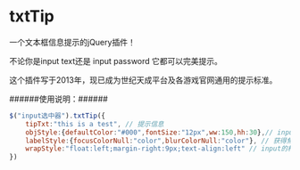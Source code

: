 # txtTip

一个文本框信息提示的jQuery插件！

不论你是input text还是 input password 它都可以完美提示。

这个插件写于2013年，现已成为世纪天成平台及各游戏官网通用的提示标准。


######使用说明：######
```js
$("input选中器").txtTip({
    tipTxt:"this is a test", // 提示信息	
    objStyle:{defaultColor:"#000",fontSize:"12px",ww:150,hh:30},// input框字体颜色和大小及文本框长度宽度设置
    labelStyle:{focusColorNull:"color",blurColorNull:"color"}, // 获得焦点和失去焦点时的文本信息的颜色设置
    wrapStyle:"float:left;margin-right:9px;text-align:left" // input的样式
})
```

